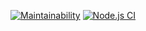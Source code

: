 [![Maintainability](https://api.codeclimate.com/v1/badges/a12f8fae04f68edb013f/maintainability)](https://codeclimate.com/github/Evgenymir/frontend-project-lvl3/maintainability)
[![Node.js CI](https://github.com/Evgenymir/frontend-project-lvl3/workflows/Node.js%20CI/badge.svg)](https://github.com/Evgenymir/frontend-project-lvl3/workflows/Node.js%20CI/badge.svg)